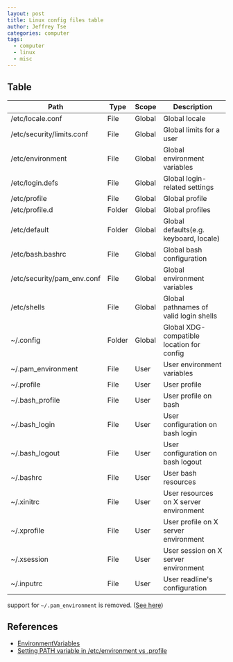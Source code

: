 ```yaml
---
layout: post
title: Linux config files table
author: Jeffrey Tse
categories: computer
tags:
  - computer
  - linux
  - misc
---
```


## Table

| Path                       | Type   | Scope  | Description                               |
| -------------------------- | ------ | ------ | ----------------------------------------- |
| /etc/locale.conf           | File   | Global | Global locale                             |
| /etc/security/limits.conf  | File   | Global | Global limits for a user                  |
| /etc/environment           | File   | Global | Global environment variables              |
| /etc/login.defs            | File   | Global | Global login-related settings             |
| /etc/profile               | File   | Global | Global profile                            |
| /etc/profile.d             | Folder | Global | Global profiles                           |
| /etc/default               | Folder | Global | Global defaults(e.g. keyboard, locale)    |
| /etc/bash.bashrc           | File   | Global | Global bash configuration                 |
| /etc/security/pam_env.conf | File   | Global | Global environment variables              |
| /etc/shells                | File   | Global | Global pathnames of valid login shells    |
| ~/.config                  | Folder | Global | Global XDG-compatible location for config |
| ~/.pam_environment         | File   | User   | User environment variables                |
| ~/.profile                 | File   | User   | User profile                              |
| ~/.bash_profile            | File   | User   | User profile on bash                      |
| ~/.bash_login              | File   | User   | User configuration on bash login          |
| ~/.bash_logout             | File   | User   | User configuration on bash logout         |
| ~/.bashrc                  | File   | User   | User bash resources                       |
| ~/.xinitrc                 | File   | User   | User resources on X server environment    |
| ~/.xprofile                | File   | User   | User profile on X server environment      |
| ~/.xsession                | File   | User   | User session on X server environment      |
| ~/.inputrc                 | File   | User   | User readline's configuration             |

support for `~/.pam_environment` is removed. ([See here](https://github.com/linux-pam/linux-pam/blob/62d826471e87e27b39a36ccbeee58999e2514a92/NEWS#L29))

## References

- [EnvironmentVariables](https://help.ubuntu.com/community/EnvironmentVariables)
- [Setting PATH variable in /etc/environment vs .profile](https://askubuntu.com/questions/866161/setting-path-variable-in-etc-environment-vs-profile)
